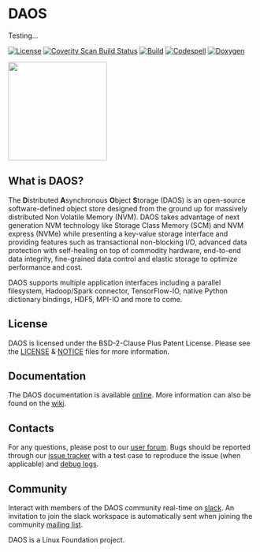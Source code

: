 # DAOS

Testing...

[![License](https://img.shields.io/badge/License-BSD--2--Clause--Patent-blue.svg)](./LICENSE)
[![Coverity Scan Build Status](https://img.shields.io/coverity/scan/3015.svg)](https://scan.coverity.com/projects/daos-stack-daos)
[![Build](https://github.com/daos-stack/daos/actions/workflows/ci2.yml/badge.svg)](https://github.com/daos-stack/daos/actions/workflows/ci2.yml)
[![Codespell](https://github.com/daos-stack/daos/actions/workflows/spelling.yml/badge.svg)](https://github.com/daos-stack/daos/actions/workflows/spelling.yml)
[![Doxygen](https://github.com/daos-stack/daos/actions/workflows/doxygen.yml/badge.svg)](https://github.com/daos-stack/daos/actions/workflows/doxygen.yml)

<a href="https://docs.daos.io/">
<img src="https://avatars.githubusercontent.com/u/20561043?s=400&u=db7cd0ada987ba59c21c3de5f9e7cffba73c3325&v=4" width="200" height="200">
</a>

## What is DAOS?

The **D**istributed **A**synchronous **O**bject **S**torage (DAOS) is an
open-source software-defined object store designed from the ground up for
massively distributed Non Volatile Memory (NVM). DAOS takes advantage of next
generation NVM technology like Storage Class Memory (SCM) and NVM express (NVMe)
while presenting a key-value storage interface and providing features such as
transactional non-blocking I/O, advanced data protection with self-healing on
top of commodity hardware, end-to-end data integrity, fine-grained data control
and elastic storage to optimize performance and cost.

DAOS supports multiple application interfaces including a parallel filesystem,
Hadoop/Spark connector, TensorFlow-IO, native Python dictionary bindings, HDF5,
MPI-IO and more to come.

## License

DAOS is licensed under the BSD-2-Clause Plus Patent License.
Please see the [LICENSE](./LICENSE) & [NOTICE](./NOTICE) files for more
information.

## Documentation

The DAOS documentation is available [online](https://docs.daos.io/latest).
More information can also be found on the [wiki](https://wiki.daos.io/).

## Contacts

For any questions, please post to our [user forum](https://daos.groups.io/g/daos).
Bugs should be reported through our [issue tracker](https://jira.daos.io/)
with a test case to reproduce the issue (when applicable) and [debug logs](https://docs.daos.io/latest/admin/troubleshooting/).

## Community

Interact with members of the DAOS community real-time on [slack](https://daos-stack.slack.com/).
An invitation to join the slack workspace is automatically sent when joining
the community [mailing list](https://daos.groups.io/g/daos).

DAOS is a Linux Foundation project.
